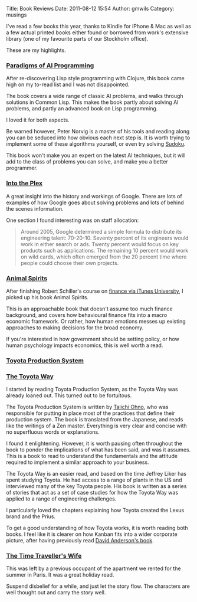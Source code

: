 Title: Book Reviews
Date: 2011-08-12 15:54
Author: gmwils
Category: musings

I've read a few books this year, thanks to Kindle for iPhone & Mac as
well as a few actual printed books either found or borrowed from work's
extensive library (one of my favourite parts of our Stockholm office).

These are my highlights.

### [Paradigms of AI Programming][]

After re-discovering Lisp style programming with Clojure, this book came
high on my to-read list and I was not disappointed.

The book covers a wide range of classic AI problems, and walks through
solutions in Common Lisp. This makes the book partly about solving AI
problems, and partly an advanced book on Lisp programming.

I loved it for both aspects.

Be warned however, Peter Norvig is a master of his tools and reading
along you can be seduced into how obvious each next step is. It is worth
trying to implement some of these algorithms yourself, or even try
solving [Sudoku][].

This book won't make you an expert on the latest AI techniques, but it
will add to the class of problems you can solve, and make you a better
programmer.

### [Into the Plex][]

A great insight into the history and workings of Google. There are lots
of examples of how Google goes about solving problems and lots of behind
the scenes information.

One section I found interesting was on staff allocation:

> Around 2005, Google determined a simple formula to distribute its
> engineering talent: 70-20-10. Seventy percent of its engineers would
> work in either search or ads. Twenty percent would focus on key
> products such as applications. The remaining 10 percent would work on
> wild cards, which often emerged from the 20 percent time where people
> could choose their own projects.

### [Animal Spirits][]

After finishing Robert Schiller's course on [finance via iTunes
University][], I picked up his book Animal Spirits.

This is an approachable book that doesn't assume too much finance
background, and covers how behavioural finance fits into a macro
economic framework. Or rather, how human emotions messes up existing
approaches to making decisions for the broad economy.

If you're interested in how government should be setting policy, or how
human psychology impacts economics, this is well worth a read.

### [Toyota Production System][]

### [The Toyota Way][]

I started by reading Toyota Production System, as the Toyota Way was
already loaned out. This turned out to be fortuitous.

The Toyota Production System is written by [Taiichi Ohno][], who was
responsible for putting in place most of the practices that define their
production system. The book is translated from the Japanese, and reads
like the writings of a Zen master. Everything is very clear and concise
with no superfluous words or explanations.

I found it enlightening. However, it is worth pausing often throughout
the book to ponder the implications of what has been said, and was it
assumes. This is a book to read to understand the fundamentals and the
attitude required to implement a similar approach to your business.

The Toyota Way is an easier read, and based on the time Jeffrey Liker
has spent studying Toyota. He had access to a range of plants in the US
and interviewed many of the key Toyota people. His book is written as a
series of stories that act as a set of case studies for how the Toyota
Way was applied to a range of engineering challenges.

I particularly loved the chapters explaining how Toyota created the
Lexus brand and the Prius.

To get a good understanding of how Toyota works, it is worth reading
both books. I feel like it is clearer on how Kanban fits into a wider
corporate picture, after having previously read [David Anderson's
book][].

### [The Time Traveller's Wife][]

This was left by a previous occupant of the apartment we rented for the
summer in Paris. It was a great holiday read.

Suspend disbelief for a while, and just let the story flow. The
characters are well thought out and carry the story well.

  [Paradigms of AI Programming]: http://www.amazon.com/gp/product/1558601910/ref=as_li_ss_tl?ie=UTF8&tag=pseudofish-20&linkCode=as2&camp=217145&creative=399369&creativeASIN=1558601910
  [Sudoku]: http://norvig.com/sudoku.html
  [Into the Plex]: http://www.amazon.com/gp/product/1416596585/ref=as_li_ss_tl?ie=UTF8&tag=pseudofish-20&linkCode=as2&camp=217145&creative=399369&creativeASIN=1416596585
  [Animal Spirits]: http://www.amazon.com/gp/product/069114592X/ref=as_li_ss_tl?ie=UTF8&tag=pseudofish-20&linkCode=as2&camp=217145&creative=399369&creativeASIN=069114592X
  [finance via iTunes University]: http://itunes.apple.com/us/itunes-u/financial-markets-video/id341651306
  [Toyota Production System]: http://www.amazon.com/gp/product/0915299143/ref=as_li_ss_tl?ie=UTF8&tag=pseudofish-20&linkCode=as2&camp=217145&creative=399369&creativeASIN=0915299143
  [The Toyota Way]: http://www.amazon.com/gp/product/0071392319/ref=as_li_ss_tl?ie=UTF8&tag=pseudofish-20&linkCode=as2&camp=217145&creative=399369&creativeASIN=0071392319
  [Taiichi Ohno]: http://en.wikipedia.org/wiki/Taiichi_Ohno
  [David Anderson's book]: http://pseudofish.com/blog/2011/04/19/kanban-agile-development/
  [The Time Traveller's Wife]: http://www.amazon.com/gp/product/015602943X/ref=as_li_ss_tl?ie=UTF8&tag=pseudofish-20&linkCode=as2&camp=217145&creative=399369&creativeASIN=015602943X
